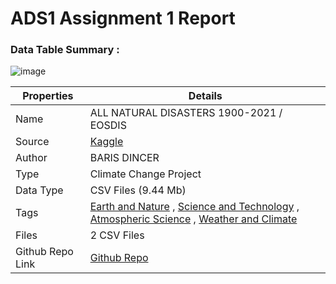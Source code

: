 # ADS1 Assignment 1 Report 
### Data Table Summary : 
![image](https://github.com/stardustyangel/ADS1-Assignement/assets/89689459/510cc513-f178-44eb-bd4e-e6ac41693fdc)

| Properties | Details                                                                                                                                                                                                                                                                                                                                                    |
| ---------- | ---------------------------------------------------------------------------------------------------------------------------------------------------------------------------------------------------------------------------------------------------------------------------------------------------------------------------------------------------------- |
| Name       | ALL NATURAL DISASTERS 1900-2021 / EOSDIS                                                                                                                                                                                                                                                                                                                   |
| Source     | [Kaggle](https://www.kaggle.com/datasets/brsdincer/all-natural-disasters-19002021-eosdis/data)                                                                                                                                                                                                                                                             |
| Author     | BARIS DINCER                                                                                                                                                                                                                                                                                                                                               |
| Type       | Climate Change Project                                                                                                                                                                                                                                                                                                                                     |
| Data Type  | CSV Files      (9.44 Mb)                                                                                                                                                                                                                                                                                                                                   |
| Tags       | [Earth and Nature](https://www.kaggle.com/datasets?tags=7000-Earth+and+Nature) , [Science and Technology](https://www.kaggle.com/datasets?tags=12000-Science+and+Technology) , [Atmospheric Science](https://www.kaggle.com/datasets?tags=7201-Atmospheric+Science) , [Weather and Climate](https://www.kaggle.com/datasets?tags=7408-Weather+and+Climate) |
| Files      | 2 CSV Files                                                                                                                                                                                                                                                                                                                                                |
| Github Repo Link           |   [Github Repo](https://github.com/stardustyangel/ADS1-Assignement.git)          
